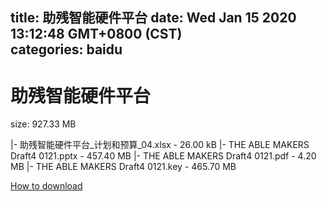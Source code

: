 
title: 助残智能硬件平台
date: Wed Jan 15 2020 13:12:48 GMT+0800 (CST)    
categories: baidu
---

# 助残智能硬件平台
size: 927.33 MB
 
 
|- 助残智能硬件平台_计划和预算_04.xlsx - 26.00 kB
|- THE ABLE MAKERS Draft4 0121.pptx - 457.40 MB
|- THE ABLE MAKERS Draft4 0121.pdf - 4.20 MB
|- THE ABLE MAKERS Draft4 0121.key - 465.70 MB

[How to download](https://bpcam.bemobtrk.com/go/2ceec3aa-1ca2-46d6-b9ff-aaa5c184517c?jno=549)